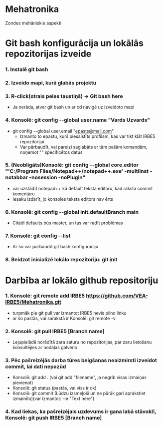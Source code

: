 # Mehatronika
Zondes mehāniskie aspekti


# Git bash konfigurācija un lokālās repozitorijas izveide

### 1. Instalē git bash

### 2. Izveido mapi, kurā glabās projektu

### 3. R-click(otrais peles taustiņš) -> Git bash here
  - Ja nerāda, atver git bash un ar cd navigē uz izveidoto mapi

### 4. Konsolē: git config --global user.name "Vards Uzvards" 
- git config --global user.email "epasts@mail.com"
  - Izmanto to epastu, kurš piesaistīts profilam, kas var tikt klāt IRBE5 repozitorijai
  - Var pārbaudīt, vai pareizi saglabāts ar tām pašām komandām, noņemot "" specificētos datus

   
### 5. (Neobligāts)Konsolē: git config --global core.editor "'C:/Program Files/Notepad++/notepad++.exe' -multiInst -notabbar -nosession -noPlugin"
  - var uzstādīt notepad++ kā default teksta editoru, kad raksta commit komentāru
  - Iesaku izdarīt, jo konsoles teksta editors nav ērts

### 6. Konsolē: git config --global init.defaultBranch main
- Citādi defaults būs master, un tas var radīt problēmas

### 7. Konsolē: git config --list
- Ar šo var pārbaudīt git bash konfigurāciju

### 8. Beidzot inicializē lokālo repozitoriju: git init


# Darbība ar lokālo github repositoriju

### 1. Konsolē: git remote add IRBE5 https://github.com/VEA-IRBE5/Mehatronika.git
- turpmāk pie git pull var izmantot IRBE5 nevis pilno linku 
- ar šo pastās, vai sarakstā ir Konsolē: git remote -v

### 2. Konsolē: git pull IRBE5 [Branch name]
- Lejupielādē norādītā zara saturu no repozitorijas, par zaru lietošanu konsultējies ar nodaļas galveno

### 3. Pēc pašreizējās darba tūres beigšanas neaizmirsti izveidot commit, lai dati nepazūd
- Konsolē: git add . (vai git add "filename", ja negrib visas izmaiņas pievienot)
- Konsolē: git status (pastās, vai viss ir ok)
- Konsolē: git commit (Lūdzu izsmeļoši un ne pārāk gari aprakstiet izmainīto)(var izmantot: -m "Text here")
   
### 4. Kad liekas, ka pašreizējais uzdevums ir gana labā stāvoklī, Konsolē: git push IRBE5 [Branch name]

